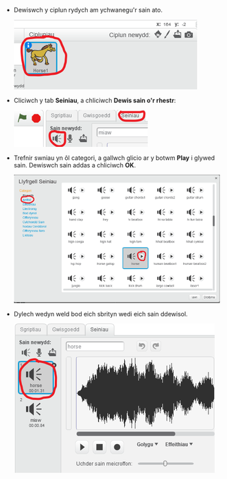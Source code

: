 + Dewiswch y ciplun rydych am ychwanegu'r sain ato.
    
    ![screenshot](images/sprite-select.png)

+ Cliciwch y tab **Seiniau**, a chliciwch **Dewis sain o'r rhestr**:
    
    ![screenshot](images/import-sound.png)

+ Trefnir swniau yn ôl categori, a gallwch glicio ar y botwm **Play** i glywed sain. Dewiswch sain addas a chliciwch **OK**.
    
    ![screenshot](images/choose-sound.png)

+ Dylech wedyn weld bod eich sbrityn wedi eich sain ddewisol.
    
    ![screenshot](images/sound-imported.png)